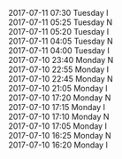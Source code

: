 2017-07-11 07:30 Tuesday  I  
2017-07-11 05:25 Tuesday  N  
2017-07-11 05:20 Tuesday  I  
2017-07-11 04:05 Tuesday  N  
2017-07-11 04:00 Tuesday  I  
2017-07-10 23:40 Monday  N  
2017-07-10 22:55 Monday  I  
2017-07-10 22:45 Monday  N  
2017-07-10 21:05 Monday  I  
2017-07-10 17:20 Monday  N  
2017-07-10 17:15 Monday  I  
2017-07-10 17:10 Monday  N  
2017-07-10 17:05 Monday  I  
2017-07-10 16:25 Monday  N  
2017-07-10 16:20 Monday  I  

